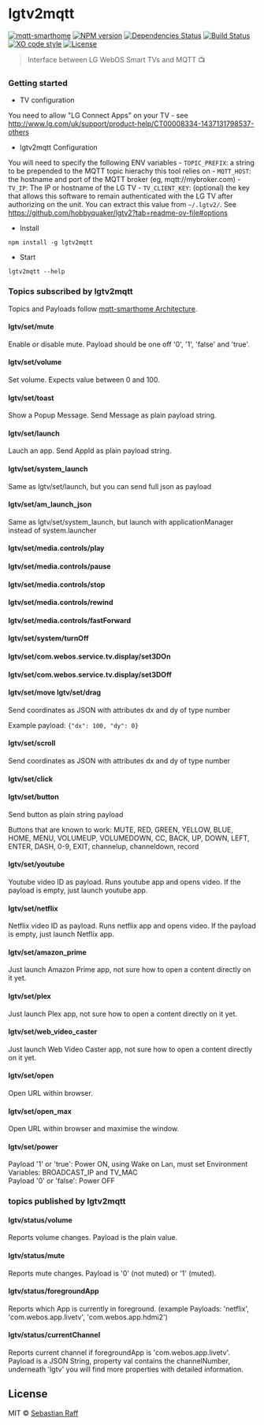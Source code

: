 # lgtv2mqtt

[![mqtt-smarthome](https://img.shields.io/badge/mqtt-smarthome-blue.svg)](https://github.com/mqtt-smarthome/mqtt-smarthome)
[![NPM version](https://badge.fury.io/js/lgtv2mqtt.svg)](http://badge.fury.io/js/lgtv2mqtt)
[![Dependencies Status](https://david-dm.org/hobbyquaker/lgtv2mqtt/status.svg)](https://david-dm.org/hobbyquaker/lgtv2mqtt)
[![Build Status](https://travis-ci.org/hobbyquaker/lgtv2mqtt.svg?branch=master)](https://travis-ci.org/hobbyquaker/lgtv2mqtt)
[![XO code style](https://img.shields.io/badge/code_style-XO-5ed9c7.svg)](https://github.com/sindresorhus/xo)
[![License][mit-badge]][mit-url]

> Interface between LG WebOS Smart TVs and MQTT 📺

### Getting started

-   TV configuration

You need to allow "LG Connect Apps" on your TV - see http://www.lg.com/uk/support/product-help/CT00008334-1437131798537-others

- lgtv2mqtt Configuration

You will need to specify the following ENV variables
    - `TOPIC_PREFIX`: a string to be prepended to the MQTT topic hierachy this tool relies on
    - `MQTT_HOST`: the hostname and port of the MQTT broker (eg, mqtt://mybroker.com)
    - `TV_IP`: The IP or hostname of the LG TV
    - `TV_CLIENT_KEY`: (optional) the key that allows this software to remain authenticated with the LG TV after authorizing on the unit. You can extract this value from `~/.lgtv2/`. See https://github.com/hobbyquaker/lgtv2?tab=readme-ov-file#options


-   Install

`npm install -g lgtv2mqtt`

-   Start

`lgtv2mqtt --help`

### Topics subscribed by lgtv2mqtt

Topics and Payloads follow [mqtt-smarthome Architecture](https://github.com/mqtt-smarthome/mqtt-smarthome).

#### lgtv/set/mute

Enable or disable mute. Payload should be one off '0', '1', 'false' and 'true'.

#### lgtv/set/volume

Set volume. Expects value between 0 and 100.

#### lgtv/set/toast

Show a Popup Message. Send Message as plain payload string.

#### lgtv/set/launch

Lauch an app. Send AppId as plain payload string.

#### lgtv/set/system_launch

Same as lgtv/set/launch, but you can send full json as payload

#### lgtv/set/am_launch_json

Same as lgtv/set/system_launch, but launch with applicationManager instead of system.launcher

#### lgtv/set/media.controls/play

#### lgtv/set/media.controls/pause

#### lgtv/set/media.controls/stop

#### lgtv/set/media.controls/rewind

#### lgtv/set/media.controls/fastForward

#### lgtv/set/system/turnOff

#### lgtv/set/com.webos.service.tv.display/set3DOn

#### lgtv/set/com.webos.service.tv.display/set3DOff

#### lgtv/set/move lgtv/set/drag

Send coordinates as JSON with attributes dx and dy of type number

Example payload: `{"dx": 100, "dy": 0}`

#### lgtv/set/scroll

Send coordinates as JSON with attributes dx and dy of type number

#### lgtv/set/click

#### lgtv/set/button

Send button as plain string payload

Buttons that are known to work:
MUTE, RED, GREEN, YELLOW, BLUE, HOME, MENU, VOLUMEUP, VOLUMEDOWN, CC, BACK, UP, DOWN, LEFT, ENTER, DASH, 0-9, EXIT,
channelup, channeldown, record

#### lgtv/set/youtube

Youtube video ID as payload. Runs youtube app and opens video. If the payload is empty, just launch youtube app.

#### lgtv/set/netflix

Netflix video ID as payload. Runs netflix app and opens video. If the payload is empty, just launch Netflix app.

#### lgtv/set/amazon_prime

Just launch Amazon Prime app, not sure how to open a content directly on it yet.

#### lgtv/set/plex

Just launch Plex app, not sure how to open a content directly on it yet.

#### lgtv/set/web_video_caster

Just launch Web Video Caster app, not sure how to open a content directly on it yet.

#### lgtv/set/open

Open URL within browser.

#### lgtv/set/open_max

Open URL within browser and maximise the window.

#### lgtv/set/power

Payload '1' or 'true': Power ON, using Wake on Lan, must set Environment Variables: BROADCAST_IP and TV_MAC  
Payload '0' or 'false': Power OFF

### topics published by lgtv2mqtt

#### lgtv/status/volume

Reports volume changes. Payload is the plain value.

#### lgtv/status/mute

Reports mute changes. Payload is '0' (not muted) or '1' (muted).

#### lgtv/status/foregroundApp

Reports which App is currently in foreground. (example Payloads: 'netflix', 'com.webos.app.livetv', 'com.webos.app.hdmi2')

#### lgtv/status/currentChannel

Reports current channel if foregroundApp is 'com.webos.app.livetv'. Payload is a JSON String, property val contains the
channelNumber, underneath 'lgtv' you will find more properties with detailed information.

## License

MIT © [Sebastian Raff](https://github.com/hobbyquaker)

[mit-badge]: https://img.shields.io/badge/License-MIT-blue.svg?style=flat
[mit-url]: LICENSE
